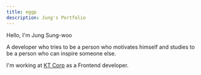 ```yaml
---
title: eggp
description: Jung's Portfolio
---
```


Hello, I'm Jung Sung-woo

A developer who tries to be a person who motivates himself and studies to be a person who can inspire someone else.

I'm working at [KT Corp](https://corp.kt.com/eng/) as a Frontend developer.

